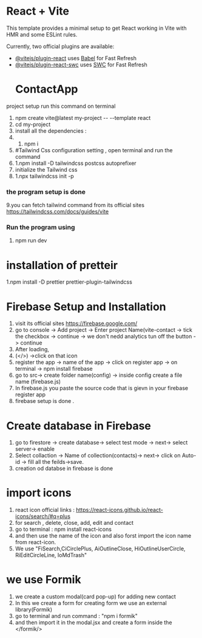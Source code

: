 # React + Vite

This template provides a minimal setup to get React working in Vite with HMR and some ESLint rules.

Currently, two official plugins are available:

- [@vitejs/plugin-react](https://github.com/vitejs/vite-plugin-react/blob/main/packages/plugin-react/README.md) uses [Babel](https://babeljs.io/) for Fast Refresh
- [@vitejs/plugin-react-swc](https://github.com/vitejs/vite-plugin-react-swc) uses [SWC](https://swc.rs/) for Fast Refresh
  # ContactApp
project setup 
run this command on terminal
1. npm create vite@latest my-project -- --template react
2. cd my-project
3. install all the dependencies :
4. 1. npm i
5. #Tailwind Css configuration setting , open terminal and run the command
6.  1.npm install -D tailwindcss postcss autoprefixer
7. initialize the Tailwind css
8. 1.npx tailwindcss init -p
 ### the program setup is done 
 9.you can fetch tailwind command from its official sites https://tailwindcss.com/docs/guides/vite
 
### Run the program using
1. npm run dev
# installation of pretteir
1.npm install -D prettier prettier-plugin-tailwindcss
# Firebase Setup and Installation 
1. visit its official sites https://firebase.google.com/
2. go to console -> Add project -> Enter project Name(vite-contact -> tick the checkbox -> continue -> we don't nedd analytics tun off the button -> continue
3. After loading,
4.  (</>) ->click on that icon
5.   register the app -> name of the app -> click on register app -> on terminal -> npm install firebase
6.   go to src-> create folder name(config) -> inside config create a file name (firebase.js)
7.   In firebase.js you paste the source code that is gievn in your firebase register app
8. firebase setup is done .
  # Create database in Firebase
  1. go to firestore -> create database-> select test mode -> next-> select server->  enable
  2. Select collaction -> Name of collection(contacts)-> next-> click on Auto-id -> fill all the feilds->save.
  3. creation od databse in firebase is done

# import icons
1. react icon official links : https://react-icons.github.io/react-icons/search/#q=plus
2. for search , delete, close, add, edit and contact 
3. go to terminal : npm install react-icons
4. and then use the name of the icon and also forst import the icon name from react-icon.
5. We use "FiSearch,CiCirclePlus, AiOutlineClose, HiOutlineUserCircle, RiEditCircleLine, IoMdTrash"

# we use Formik 
1. we create a custom modal(card pop-up) for adding new contact
2. In this we create a form for creating form we use an external library(Formik)
3. go to terminal and run command : "npm i formik"
4. and then import it in the modal.jsx and create a form inside the <formik></formik/>
